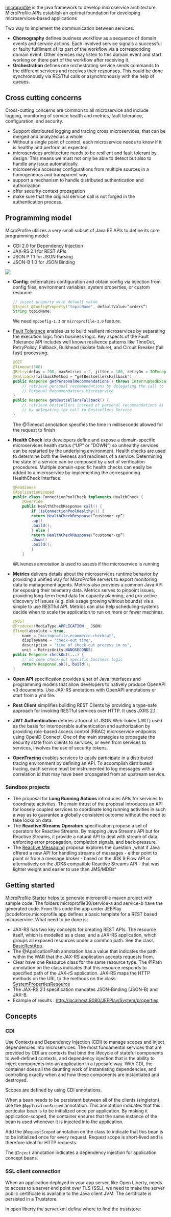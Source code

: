 
[microprofile](https://microprofile.io/) is the java framework to develop microservice architecture. MicroProfile APIs establish an optimal foundation for developing microservices-based applications

Two way to implement the communication between services:

* **Choreography** defines business workflow as a sequence of domain events and service actions. Each involved service signals a successful or faulty fulfilment of its part of the workflow via a corresponding domain event. Other services may listen to this domain event and start working on there part of the workflow after receiving it. 
* **Orchestration**  defines one orchestrating service sends commands to the different services and receives their
responses. This could be done synchronously via RESTful calls or asynchronously with the help of queues. 

## Cross cutting concerns

Cross-cutting concerns are common to all microservice and include logging, monitoring of service health and
metrics, fault tolerance, configuration, and security.

* Support distributed logging and tracing cross microservices, that can be merged and analyzed as a whole.
* Without a single point of control, each microservice needs to know if it is healthy and perform as expected. 
* microservices architecture needs to be resilient and fault tolerant by design. This means we must not only be able to detect but also to handle any issue automatically. 
* microservice accesses configurations from multiple sources in a homogeneous and transparent way
* support a mechanism to handle distributed authentication and authorization 
* offer security context propagation 
* make sure that the original service call is not forged in the authentication  process.

## Programming model

MicroProfile utilizes a very small subset of Java EE APIs to define its core programming model:

* CDI 2.0 for Dependency Injection
* JAX-RS 2.1 for REST APIs
* JSON P 1.1 for JSON Parsing
* JSON-B 1.0 for JSON Binding 

![](images/microprofile3.png)

* **Config**: externalizes configuration and obtain config via injection from config files, environment variables, system properties, or custom resource.
    ```java
    // inject property with default value
    @Inject @ConfigProperty("topicName", defaultValue=”orders”)
    String topicName;
    ```

   We need `mpConfig-1.3` or `microprofile-3.0` feature.

* [Fault Tolerance](https://microprofile.io/project/eclipse/microprofile-fault-tolerance) enables us to build resilient microservices by separating the execution logic from business logic. Key aspects of the Fault Tolerance API includes well known resilience patterns like TimeOut, RetryPolicy, Fallback, Bulkhead (isolate failure), and Circuit Breaker (fail fast) processing.

    ```java
    @GET
    @Timeout(500)
    @Retry(delay = 200, maxRetries = 2, jitter = 100, retryOn = IOException.class)
    @Fallback(fallbackMethod = “getBestsellersFallback”)
    public Response getPersonalRecommendations() throws InterruptedException {
        // retrieve personal recommendations by delegating the call to
        // Personal Recommendations Microservice
    }
    public Response getBestsellersFallback() {
        // retrieve bestsellers instead of personal recommendations as fallback
        // by delegating the call to Bestsellers Service
    }
    ```

    The @Timeout annotation specifies the time in milliseconds allowed for the request to finish 
* **Health Check** lets developers define and expose a domain-specific microservices health status (“UP” or “DOWN”) so unhealthy services can be restarted by the underlying environment. Health checks are used to determine
both the liveness and readiness of a service. Determining the state of a service can be composed by a set
of verification procedures. Multiple domain-specific health checks can easily be added to a microservice
by implementing the corresponding HealthCheck interface. 

    ```java
    @Readiness
    @ApplicationScoped
    public class ConnectionPoolCheck implements HealthCheck {
        @Override
        public HealthCheckResponse call() {
            if (isConnectionPoolHealthy()) {
            return HealthCheckResponse(“customer-cp”)
            .up()
            .build();
            } else {
            return HealthCheckResponse(“customer-cp”)
            .down()
            .build();
            }
        }
    ```
    @Liveness annotation is used to assess if the microservice is running

* **Metrics** delivers details about the microservices runtime behavior by providing a unified way for MicroProfile servers to export monitoring data to management agents. Metrics also provides a common Java API for exposing their telemetry data. Metrics serves to pinpoint issues, providing long-term trend data for capacity planning, and pro-active discovery of issues (e.g. disk usage growing without bounds) via a simple to use RESTful API. Metrics can also help scheduling-systems decide when to scale the application to run on more or fewer machines.

    ```java
    @POST
    @Produces(MediaType.APPLICATION _ JSON)
    @Timed(absolute = true,
        name = "microprofile.ecommerce.checkout",
        displayName = "check-out time",
        description = "time of check-out process in ns",
        unit = MetricUnits.NANOSECONDS)
    public Response checkOut(...) {
        // do some check-out specific business logic
        return Response.ok()… build();
    }
    ```

* **Open API** specification provides a set of Java interfaces and programming models that allow developers to natively produce OpenAPI v3 documents. Use JAX-RS anotations with OpenAPI annotations or start from a yml file.

* **Rest Client** simplifies building REST Clients by providing a type-safe approach for invoking RESTful services over HTTP. It uses JXRS 2.1.

* **JWT Authentication** defines a format of JSON Web Token (JWT) used as the basis for interoperable authentication and authorization by providing role-based access control (RBAC) microservice endpoints using OpenID Connect. One of the main strategies to propagate the security state from clients to services, or even from services to services, involves the use of security tokens. 

* **OpenTracing** enables services to easily participate in a distributed tracing environment by defining an API. To accomplish distributed tracing, each service must be instrumented to log messages with a correlation id that may have been propagated from an upstream service.

### Sandbox projects

* The proposal for **Long Running Actions** introduces APIs for services to coordinate activities. The main thrust of the proposal introduces an API for loosely coupled services to coordinate long running activities in such a way as to guarantee a globally consistent outcome without the need to take locks on data. 
* The **Reactive Streams Operators** specification propose a set of operators for Reactive Streams. By mapping Java Streams API but for Reactive Streams, it provide a natural API to deal with stream of data, enforcing error
propagation, completion signals, and back-pressure.
* The [Reactive Messaging](https://microprofile.io/project/eclipse/microprofile-reactive-messaging) proposal explores the question „what if Java offered a new API for handling streams of messages - either point to point or from a message broker - based on the JDK 9 Flow API or alternatively on the
JDK8 compatible Reactive Streams API - that was lighter weight and easier to use than JMS/MDBs“

## Getting started

[MicroProfile Starter](https://start.microprofile.io/) helps to generate microprofile maven project with sample code. 
The folders microprofile30/service-a and service-b have the generated code. From this code the app under JEEPlay jbcodeforce.microprofile.app defines a basic template for a REST based microservice. What need to be done is:

* JAX-RS has two key concepts for creating REST APIs. The resource itself, which is modelled as a class, and a JAX-RS application, which groups all exposed resources under a common path. See the class [BasicRestApp](https://github.com/jbcodeforce/java-studies/blob/master/JEEPlay/src/main/java/jbcodeforce/microprofile/app/BasicRestApp.java). 
* The @ApplicationPath annotation has a value that indicates the path within the WAR that the JAX-RS application accepts requests from.
* Clear have one Resource class for the same resource type. The @Path annotation on the class indicates that this resource responds to specified path of the JAX-rS application. JAX-RS maps the HTTP methods on the URL to the methods on the class. [SystemPropertiesResource](https://github.com/jbcodeforce/java-studies/blob/master/JEEPlay/src/main/java/jbcodeforce/microprofile/app/SystemPropertiesResource.java)
* The JAX-RS 2.1 specification mandates JSON-Binding (JSON-B) and JAX-B.
* Example of results : [http://localhost:9080/JEEPlay/System/properties](http://localhost:9080/JEEPlay/System/properties)

## Concepts

### CDI 

Use Contexts and Dependency Injection (CDI) to manage scopes and inject dependencies into microservices. 
The most fundamental services that are provided by CDI are contexts that bind the lifecycle of stateful components to well-defined contexts, and dependency injection that is the ability to inject components into an application in a typesafe way. With CDI, the container does all the daunting work of instantiating dependencies, and controlling exactly when and how these components are instantiated and destroyed.

Scopes are defined by using CDI annotations. 

When a bean needs to be persistent between all of the clients (singleton), use the `@ApplicationScoped` annotation. This annotation indicates that this particular bean is to be initialized once per application. By making it application-scoped, the container ensures that the same instance of the bean is used whenever it is injected into the application.

Add the `@RequestScoped` annotation on the class to indicate that this bean is to be initialized once for every request. Request scope is short-lived and is therefore ideal for HTTP requests.

The `@Inject` annotation indicates a dependency injection for application concept beans.

### SSL client connection

When an application deployed in your app server, like Open Liberty, needs to access to a server end point over TLS (SSL), we need to make the server public certificate is available to the Java client JVM. The certificate is persisted in a Truststore.

In open liberty the server.xml define where to find the truststore:
```

```
